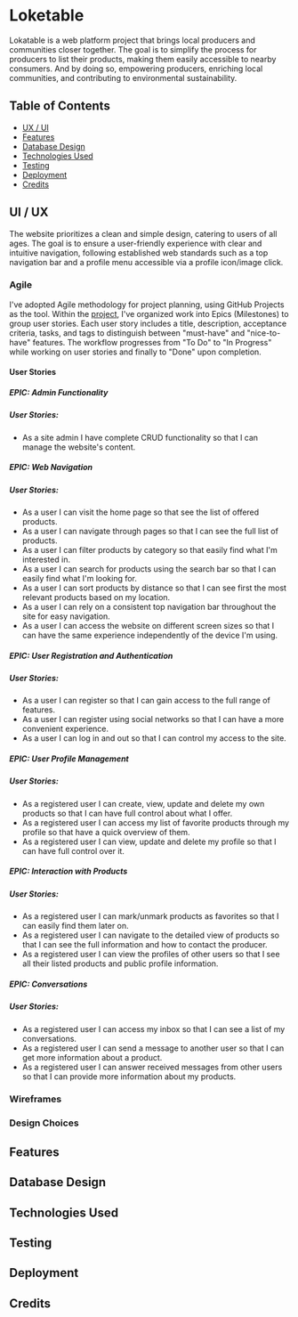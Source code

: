 # Loketable

Lokatable is a web platform project that brings local producers and communities closer together. The goal is to simplify the process for producers to list their products, making them easily accessible to nearby consumers. And by doing so, empowering producers, enriching local communities, and contributing to environmental sustainability.

## Table of Contents

* [UX / UI](#ui-/-ux)
* [Features](#features)
* [Database Design](#database-design)
* [Technologies Used](#technologies-used)
* [Testing](#testing)
* [Deployment](#deployment)
* [Credits](#credits)

## UI / UX

The website prioritizes a clean and simple design, catering to users of all ages. The goal is to ensure a user-friendly experience with clear and intuitive navigation, following established web standards such as a top navigation bar and a profile menu accessible via a profile icon/image click.

### Agile

I've adopted Agile methodology for project planning, using GitHub Projects as the tool. Within the [project](https://github.com/users/fsjavier/projects/3), I've organized work into Epics (Milestones) to group user stories. Each user story includes a title, description, acceptance criteria, tasks, and tags to distinguish between "must-have" and "nice-to-have" features. The workflow progresses from "To Do" to "In Progress" while working on user stories and finally to "Done" upon completion.

#### User Stories

##### EPIC: Admin Functionality
##### User Stories:
- As a site admin I have complete CRUD functionality so that I can manage the website's content.

##### EPIC: Web Navigation
##### User Stories:
- As a user I can visit the home page so that see the list of offered products.
- As a user I can navigate through pages so that I can see the full list of products.
- As a user I can filter products by category so that easily find what I'm interested in.
- As a user I can search for products using the search bar so that I can easily find what I'm looking for.
- As a user I can sort products by distance so that I can see first the most relevant products based on my location.
- As a user I can rely on a consistent top navigation bar throughout the site for easy navigation.
- As a user I can access the website on different screen sizes so that I can have the same experience independently of the device I'm using.

##### EPIC: User Registration and Authentication
##### User Stories:
- As a user I can register so that I can gain access to the full range of features.
- As a user I can register using social networks so that I can have a more convenient experience.
- As a user I can log in and out so that I can control my access to the site.

##### EPIC: User Profile Management
##### User Stories:
- As a registered user I can create, view, update and delete my own products so that I can have full control about what I offer.
- As a registered user I can access my list of favorite products through my profile so that have a quick overview of them.
- As a registered user I can view, update and delete my profile so that I can have full control over it.

##### EPIC: Interaction with Products
##### User Stories:
- As a registered user I can mark/unmark products as favorites so that I can easily find them later on.
- As a registered user I can navigate to the detailed view of products so that I can see the full information and how to contact the producer.
- As a registered user I can view the profiles of other users so that I see all their listed products and public profile information.

##### EPIC: Conversations
##### User Stories:
- As a registered user I can access my inbox so that I can see a list of my conversations.
- As a registered user I can send a message to another user so that I can get more information about a product.
- As a registered user I can answer received messages from other users so that I can provide more information about my products.

### Wireframes

### Design Choices

## Features

## Database Design

## Technologies Used

## Testing

## Deployment

## Credits
